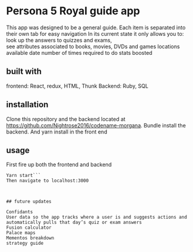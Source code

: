 # Persona 5 Royal guide app 

This app was designed to be a general guide. Each item is separated into their own tab for easy navigation  In its current state it only allows you to: 
look up the answers to quizzes and exams,  
see attributes associated to books, movies, DVDs and games 
    locations 
    available date 
    number of times required to do 
    stats boosted 

 

## built with
frontend: React, redux, HTML, Thunk
Backend: Ruby, SQL

## installation 

Clone this repository and the backend located at https://github.com/Nightrose2016/codename-morgana.  Bundle install the backend. And yarn install in the front end  

## usage 

First fire up both the frontend and backend 
```rails s -p 3001 
Yarn start``` 
Then navigate to localhost:3000 

 

## future updates 

Confidants 
User data so the app tracks where a user is and suggests actions and automatically pulls that day’s quiz or exam answers 
Fusion calculator 
Palace maps 
Mementos breakdown
strategy guide
